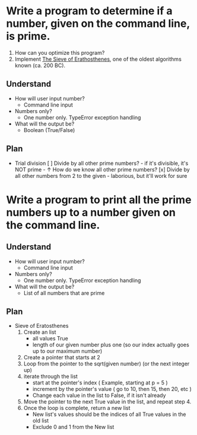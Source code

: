 # Write a program to determine if a number, given on the command line, is prime.

1. How can you optimize this program?
2. Implement [The Sieve of Erathosthenes](https://en.wikipedia.org/wiki/Sieve_of_Eratosthenes),
   one of the oldest algorithms known (ca. 200 BC).

## Understand

- How will user input number?
    - Command line input
- Numbers only?
    - One number only. TypeError exception handling
- What will the output be?
    - Boolean (True/False)

## Plan

- Trial division
    [ ] Divide by all other prime numbers? - if it's divisible, it's NOT prime
        - ↑ How do we know all other prime numbers?
    [x] Divide by all other numbers from 2 to the given
        - laborious, but it'll work for sure


# Write a program to print all the prime numbers up to a number given on the command line.

## Understand

- How will user input number?
    - Command line input
- Numbers only?
    - One number only. TypeError exception handling
- What will the output be?
    - List of all numbers that are prime

## Plan

- Sieve of Eratosthenes
    1. Create an list 
        - all values True
        - length of our given number plus one (so our index actually goes up to our maximum number)
    2. Create a pointer that starts at 2
    3. Loop from the pointer to the sqrt(given number) (or the next integer up)
    4. iterate through the list
        - start at the pointer's index         ( Example, starting at p = 5       )
        - increment by the pointer's value     ( go to 10, then 15, then 20, etc  )
        - Change each value in the list to False, if it isn't already
    5. Move the pointer to the next True value in the list, and repeat step 4.
    6. Once the loop is complete, return a new list
        - New list's values should be the indices of all True values in the old list
        - Exclude 0 and 1 from the New list
